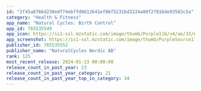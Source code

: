```yaml
---
id: "2f45a8766d230edf74ebffd0612641ef86f5231bd3224a80f2f816de93583c5a"
category: "Health & Fitness"
app_name: "Natural Cycles: Birth Control"
app_id: 765535549
app_icon: https://is1-ssl.mzstatic.com/image/thumb/Purple116/v4/ae/33/65/ae33650b-8167-3b37-d582-060b4e9d14f9/AppIcon-1x_U007epad-0-85-220-0.png/1024x1024bb.png
app_screenshot: https://is1-ssl.mzstatic.com/image/thumb/PurpleSource116/v4/5d/c3/b8/5dc3b8fd-14bf-4c6d-267f-dfb8eeafed67/35b4e752-ea4b-4958-8703-15ec567122b5_US__U00287_U0029.png/1242x2688bb.png
publisher_id: 765535552
publisher_name: "NaturalCycles Nordic AB"
rank: 125
most_recent_release: 2024-01-23 00:00:00
release_count_in_past_year: 23
release_count_in_past_year_category: 21
release_count_in_past_year_top_in_category: 34
---
```

